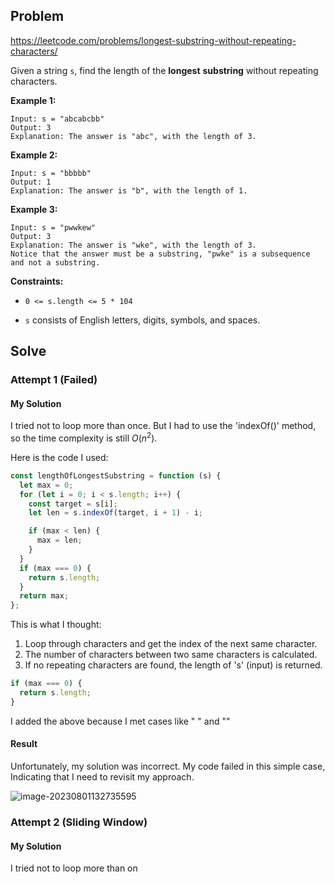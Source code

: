 ## Problem

https://leetcode.com/problems/longest-substring-without-repeating-characters/

Given a string `s`, find the length of the **longest** **substring** without repeating characters.

**Example 1:**

```
Input: s = "abcabcbb"
Output: 3
Explanation: The answer is "abc", with the length of 3.
```

**Example 2:**

```
Input: s = "bbbbb"
Output: 1
Explanation: The answer is "b", with the length of 1.
```

**Example 3:**

```
Input: s = "pwwkew"
Output: 3
Explanation: The answer is "wke", with the length of 3.
Notice that the answer must be a substring, "pwke" is a subsequence and not a substring.
```

**Constraints:**

- `0 <= s.length <= 5 * 104`

- `s` consists of English letters, digits, symbols, and spaces.

## Solve

### Attempt 1 (Failed)

#### My Solution

I tried not to loop more than once.
But I had to use the 'indexOf()' method, so the time complexity is still $O(n^2)$.

Here is the code I used:

```javascript
const lengthOfLongestSubstring = function (s) {
  let max = 0;
  for (let i = 0; i < s.length; i++) {
    const target = s[i];
    let len = s.indexOf(target, i + 1) - i;

    if (max < len) {
      max = len;
    }
  }
  if (max === 0) {
    return s.length;
  }
  return max;
};
```

This is what I thought:

1. Loop through characters and get the index of the next same character.
2. The number of characters between two same characters is calculated.
3. If no repeating characters are found, the length of 's' (input) is returned.

```javascript
if (max === 0) {
  return s.length;
}
```

I added the above because I met cases like " " and ""

#### Result

Unfortunately, my solution was incorrect.
My code failed in this simple case, Indicating that I need to revisit my approach.

![image-20230801132735595](../../../images/typora/image-20230801132735595.png)

### Attempt 2 (Sliding Window)

#### My Solution

I tried not to loop more than on
